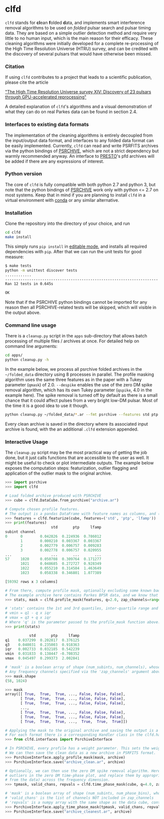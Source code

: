 # clfd

``clfd`` stands for **cl**ean **f**olded **d**ata, and implements smart interference removal algorithms to be used on _folded_ pulsar search and pulsar timing data. They are based on a simple outlier detection method and require very little to no human input, which is the main reason for their efficacy. These cleaning algorithms were initially developed for a complete re-processing of the High Time Resolution Universe (HTRU) survey, and can be credited with the discovery of several pulsars that would have otherwise been missed. 

### Citation

If using ```clfd``` contributes to a project that leads to a scientific publication, please cite the article

["The High Time Resolution Universe survey XIV: Discovery of 23 pulsars through GPU-accelerated reprocessing"](https://arxiv.org/abs/1811.04929)

A detailed explanation of ```clfd```'s algorithms and a visual demonstration of what they can do on real Parkes data can be found in section 2.4.

### Interfaces to existing data formats

The implementation of the cleaning algorithms is entirely decoupled from the input/output data format, and interfaces to any folded data format can be easily implemented. Currently, ``clfd`` can read and write PSRFITS archives via the python bindings of [PSRCHIVE](http://psrchive.sourceforge.net/), which are not a strict dependency but warmly recommended anyway. An interface to [PRESTO](https://www.cv.nrao.edu/~sransom/presto/)'s pfd archives will be added if there are any expressions of interest.

### Python version

The core of ``clfd`` is fully compatible with both python 2.7 and python 3, but note that the python bindings of [PSRCHIVE](http://psrchive.sourceforge.net/) work only with python <= 2.7 on most systems. Keep that in mind if you are planning to install ``clfd`` in a virtual environment with [conda](https://conda.io/docs/user-guide/tasks/manage-environments.html) or any similar alternative.

### Installation

Clone the repository into the directory of your choice, and run

```bash
cd clfd
make install
```

This simply runs ```pip install``` in [editable mode](https://pip.pypa.io/en/latest/reference/pip_install/#editable-installs), and installs all required dependencies with ``pip``. After that we can run the unit tests for good measure:

```bash
$ make tests
python -m unittest discover tests
............
----------------------------------------------------------------------
Ran 12 tests in 0.645s

OK
```

Note that if the PSRCHIVE python bindings cannot be imported for any reason then all PSRCHIVE-related tests will be skipped, which will visible in the output above.


### Command line usage

There is a ``cleanup.py`` script in the ``apps`` sub-directory that allows batch processing of multiple files / archives at once. For detailed help on command line arguments:

```bash
cd apps/
python cleanup.py -h
```

In the example below, we process all psrchive folded archives in the ``~/folded_data`` directory using 8 processes in parallel. The profile masking algorithm uses the same three features as in the paper with a Tukey parameter (``qmask``) of 2.0. ``--despike`` enables the use of the zero DM spike removal algorithm, which has its own Tukey parameter (``qspike``, 4.0 in the example here). The spike removal is turned off by default as there is a small chance that it could affect pulses from a very bright low-DM pulsar. Most of the time it is a good idea to use it though.

```bash
python cleanup.py ~/folded_data/*.ar --fmt psrchive --features std ptp lfamp --qmask 2.0 --despike --qspike 4.0 --processes 8
```

Every clean archive is saved in the directory where its associated input archive is found, with the an additional ``.clfd`` extension appended.

### Interactive Usage

The ``cleanup.py`` script may be the most practical way of getting the job done, but it just calls functions that are accessible to the user as well. It might be useful to check or plot intermediate outputs. The example below exposes the computation steps: featurization, outlier flagging and application of the outlier mask to the original archive.

```python
>>> import psrchive
>>> import clfd

# Load folded archive produced with PSRCHIVE
>>> cube = clfd.DataCube.from_psrchive("archive.ar")

# Compute chosen profile features.
# The output is a pandas DataFrame with feature names as columns, and (subint, channel) tuples as rows.
>>> features = clfd.featurize(cube, features=('std', 'ptp', 'lfamp'))
>>> print(features)
                     std       ptp     lfamp
subint channel                              
0      0        0.042826  0.224936  0.786012
       1        0.000210  0.003367  0.003367
       2        0.002779  0.006757  0.009283
       3        0.002778  0.006757  0.020955
...                  ...       ...       ...
57     1020     0.050708  0.309764  0.171277
       1021     0.048685  0.272727  0.928349
       1022     0.055210  0.314584  1.463649
       1023     0.058338  0.346801  1.077389

[59392 rows x 3 columns]

# From there, compute profile mask, optionally excluding some known bad channels from the analysis. 
# The example archive here contains Parkes BPSR data, and we know that the first 150 channels are always bad.
>>> stats, mask = clfd.profile_mask(features, q=2.0, zap_channels=range(150))

# 'stats' contains the 1st and 3rd quantiles, inter-quartile range and min/max acceptable values for each feature.
# vmin = q1 - q x iqr
# vmax = q3 + q x iqr
# Where 'q' is the parameter passed to the profile_mask function above.
>>> print(stats)

           std       ptp     lfamp
q1    0.037299  0.202817  0.376125
q3    0.040031  0.235003  0.918363
iqr   0.002733  0.032185  0.542239
vmin  0.031833  0.138447 -0.708352
vmax  0.045497  0.299373  2.002841

# 'mask' is a boolean array of shape (num_subints, num_channels), whose value is True for bad profiles.
# Any frequency channels specified via the 'zap_channels' argument above are forcibly set to True
>>> mask.shape
(58, 1024)

>>> mask
array([[ True,  True,  True, ..., False, False, False],
       [ True,  True,  True, ..., False, False, False],
       [ True,  True,  True, ..., False, False, False],
       ...,
       [ True,  True,  True, ..., False, False, False],
       [ True,  True,  True, ..., False, False, False],
       [ True,  True,  True, ...,  True,  True,  True]])

# Applying the mask to the original archive and saving the output is a format-dependent operation. 
# For each format there is a corresponding Handler class in the clfd.handlers sub-module, which implements methods to apply a mask to the original file and save the output.
>>> from clfd.interfaces import PsrchiveInterface

# In PSRCHIVE, every profile has a weight parameter. This sets the weight of every bad profile to 0.
# We can then save the clean data as a new archive in PSRFITS format.
>>> PsrchiveInterface.apply_profile_mask(mask, archive)
>>> PsrchiveInterface.save("archive_clean.ar", archive)

# Optionally, we can then use the zero DM spike removal algorithm. Here the idea is to look for
# outliers in the zero DM time-phase plot, and replace them by appropriate values (inferred 
# from the data) across the frequency dimension.
>>> tpmask, valid_chans, repvals = clfd.time_phase_mask(cube, q=4.0, zap_channels=zap_channels)

# 'mask' is a boolean array of shape (num_subints, num_phase_bins), whose value is True for bad time-phase bins.
# 'valid_chans' is the list of channels NOT included in zap_channels
# 'repvals' is a numpy array with the same shape as the data cube, containing appropriate replacement values
>>> PsrchiveInterface.apply_time_phase_mask(tpmask, valid_chans, repvals, archive)
>>> PsrchiveInterface.save("archive_cleanest.ar", archive)
```
